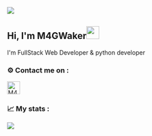 <img src="https://cdn.discordapp.com/attachments/889953525122093080/1036622868064247909/M4GWaker_1.png">

<h2 align='left'>Hi, I'm M4GWaker<img src="https://raw.githubusercontent.com/MartinHeinz/MartinHeinz/master/wave.gif" width="30px"></h2>
<p align='left'>I'm FullStack Web Developer & python developer</p>

<h3 align="left">⚙️ Contact me on :</h3>
<a href="https://t.me/levraiwaker" target="blank"><img align="center" src="https://upload.wikimedia.org/wikipedia/commons/thumb/8/83/Telegram_2019_Logo.svg/1200px-Telegram_2019_Logo.svg.png" alt="M4GWaker#0001" height="30" width="30" /></a>

<h3 align="left">📈 My stats :</h3>
<img align="center" src="https://github-readme-stats.vercel.app/api?username=WakerFR&show_icons=true&theme=radical">
